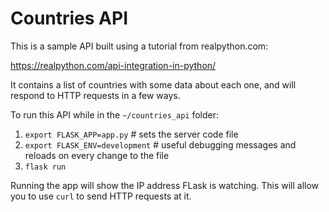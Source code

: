 # Countries API

This is a sample API built using a tutorial from realpython.com:

https://realpython.com/api-integration-in-python/

It contains a list of countries with some data about each one, and will respond to HTTP requests in a few ways.

To run this API while in the `~/countries_api` folder:
1. `export FLASK_APP=app.py` # sets the server code file
2. `export FLASK_ENV=development` # useful debugging messages and reloads on every change to the file
3. `flask run`

Running the app will show the IP address FLask is watching. This will allow you to use `curl` to send HTTP requests at it.
